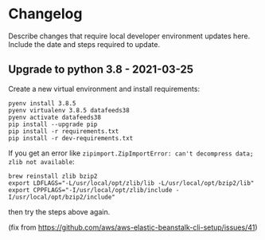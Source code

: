 # Changelog

Describe changes that require local developer environment updates here.
Include the date and steps required to update.

## Upgrade to python 3.8 - 2021-03-25

Create a new virtual environment and install requirements:

```
pyenv install 3.8.5
pyenv virtualenv 3.8.5 datafeeds38
pyenv activate datafeeds38
pip install --upgrade pip
pip install -r requirements.txt
pip install -r dev-requirements.txt
```

If you get an error like `zipimport.ZipImportError: can't decompress data; zlib not available`:

```
brew reinstall zlib bzip2
export LDFLAGS="-L/usr/local/opt/zlib/lib -L/usr/local/opt/bzip2/lib"
export CPPFLAGS="-I/usr/local/opt/zlib/include -I/usr/local/opt/bzip2/include"
```

then try the steps above again.

(fix from https://github.com/aws/aws-elastic-beanstalk-cli-setup/issues/41)
